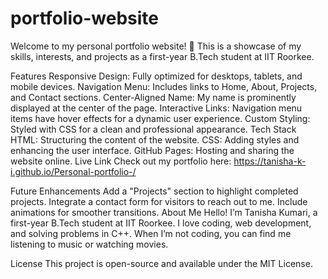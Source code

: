 # portfolio-website
Welcome to my personal portfolio website! 🎉 This is a showcase of my skills, interests, and projects as a first-year B.Tech student at IIT Roorkee.

Features
Responsive Design: Fully optimized for desktops, tablets, and mobile devices.
Navigation Menu: Includes links to Home, About, Projects, and Contact sections.
Center-Aligned Name: My name is prominently displayed at the center of the page.
Interactive Links: Navigation menu items have hover effects for a dynamic user experience.
Custom Styling: Styled with CSS for a clean and professional appearance.
Tech Stack
HTML: Structuring the content of the website.
CSS: Adding styles and enhancing the user interface.
GitHub Pages: Hosting and sharing the website online.
Live Link
Check out my portfolio here:
https://tanisha-k-i.github.io/Personal-portfolio-/

Future Enhancements
Add a "Projects" section to highlight completed projects.
Integrate a contact form for visitors to reach out to me.
Include animations for smoother transitions.
About Me
Hello! I’m Tanisha Kumari, a first-year B.Tech student at IIT Roorkee. I love coding, web development, and solving problems in C++. When I’m not coding, you can find me listening to music or watching movies.

License
This project is open-source and available under the MIT License.
